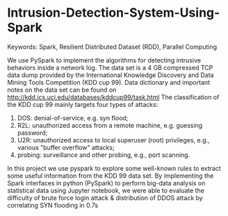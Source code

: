 # Intrusion-Detection-System-Using-Spark

Keywords: Spark, Resilient Distributed Dataset (RDD), Parallel Computing

We use PySpark to implement the algorithms for detecting intrusive behaviors inside a network log. 
The data set is a 4 GB compressed TCP data dump provided by the International Knowledge Discovery and Data Mining Tools Competition (KDD cup 99).
Data dictionary and important notes on the data set can be found on http://kdd.ics.uci.edu/databases/kddcup99/task.html
The classification of the KDD cup 99 mainly targets four types of attacks:
1) DOS: denial-of-service, e.g. syn flood;
2) R2L: unauthorized access from a remote machine, e.g. guessing password;
3) U2R: unauthorized access to local superuser (root) privileges, e.g., various "buffer overflow" attacks;
4) probing: surveillance and other probing, e.g., port scanning.

In this project we use pyspark to explore some well-known rules to extract some useful information from the KDD 99 data set. By implementing the Spark interfaces in python (PySpark) to perform big-data analysis on statistical data using Jupyter notebook, we were able to evaluate 
the difficulty of brute force login attack & distribution of DDOS attack by correlating SYN flooding in 0.7s
